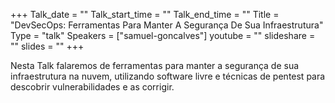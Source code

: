 +++
Talk_date = ""
Talk_start_time = ""
Talk_end_time = ""
Title = "DevSecOps: Ferramentas Para Manter A Segurança De Sua Infraestrutura"
Type = "talk"
Speakers = ["samuel-goncalves"]
youtube = ""
slideshare = ""
slides = ""
+++

Nesta Talk falaremos de ferramentas para manter a segurança de sua infraestrutura na nuvem, utilizando software livre e técnicas de pentest para descobrir vulnerabilidades e as corrigir.
